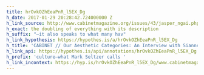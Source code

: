```yaml
---
title: hrOvkOZhEeaPnR_l5EX_Dg
h_date: 2017-01-29 20:28:42.724000000 Z
h_link_source: http://www.cabinetmagazine.org/issues/43/jasper_ngai.php
h_exact: the doubling of everything with its description
h_suffix: "—it also speaks to what many hav"
h_link_hypothesis: https://hypothes.is/a/hrOvkOZhEeaPnR_l5EX_Dg
h_title: 'CABINET // Our Aesthetic Categories: An Interview with Sianne Ngai'
h_link_api: https://hypothes.is/api/annotations/hrOvkOZhEeaPnR_l5EX_Dg
h_prefix: 'culture—what Mark Seltzer calls '
h_link_incontext: https://hyp.is/hrOvkOZhEeaPnR_l5EX_Dg/www.cabinetmagazine.org/issues/43/jasper_ngai.php
---
```


